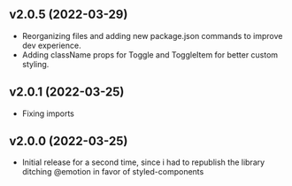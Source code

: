 ## v2.0.5 (2022-03-29)

- Reorganizing files and adding new package.json commands to improve dev experience.
- Adding className props for Toggle and ToggleItem for better custom styling.

## v2.0.1 (2022-03-25)

- Fixing imports

## v2.0.0 (2022-03-25)

- Initial release for a second time, since i had to republish the library ditching @emotion in favor
  of styled-components
